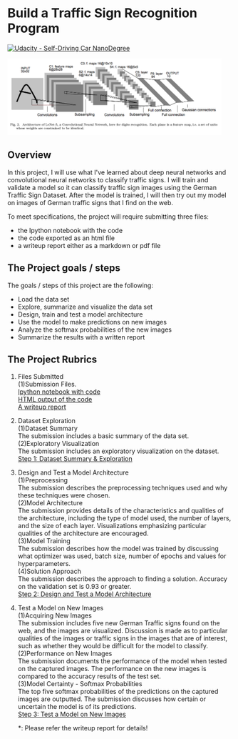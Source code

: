 # **Build a Traffic Sign Recognition Program** 
[![Udacity - Self-Driving Car NanoDegree](https://s3.amazonaws.com/udacity-sdc/github/shield-carnd.svg)](http://www.udacity.com/drive)

<img src="LeNet.png" width="480" alt="Combined Image" />

Overview
---

In this project, I will use what I've learned about deep neural networks and convolutional neural networks to classify traffic signs. I will train and validate a model so it can classify traffic sign images using the German Traffic Sign Dataset. After the model is trained, I will then try out my model on images of German traffic signs that I find on the web.

To meet specifications, the project will require submitting three files:

- the Ipython notebook with the code  
- the code exported as an html file  
- a writeup report either as a markdown or pdf file  


The Project goals / steps
---
The goals / steps of this project are the following:
- Load the data set
- Explore, summarize and visualize the data set
- Design, train and test a model architecture
- Use the model to make predictions on new images
- Analyze the softmax probabilities of the new images
- Summarize the results with a written report


The Project Rubrics
---

1. Files Submitted  
(1)Submission Files.  
 [Ipython notebook with code](https://github.com/kkumazaki/Self-Drivig-Car_Project3_Traffic-Sign-Classifier-Project/blob/master/Traffic_Sign_Classifier.ipynb)  
 [HTML output of the code](https://github.com/kkumazaki/Self-Drivig-Car_Project3_Traffic-Sign-Classifier-Project/blob/master/Traffic_Sign_Classifier.html)  
 [A writeup report](https://github.com/kkumazaki/Self-Drivig-Car_Project3_Traffic-Sign-Classifier-Project/blob/master/Writeup_of_Lesson14.pdf)
 
2. Dataset Exploration  
(1)Dataset Summary  
The submission includes a basic summary of the data set.  
(2)Exploratory Visualization  
The submission includes an exploratory visualization on the dataset.   
 [Step 1: Dataset Summary & Exploration](https://github.com/kkumazaki/Self-Drivig-Car_Project3_Traffic-Sign-Classifier-Project/blob/master/Writeup_of_Lesson14.pdf) 

3. Design and Test a Model Architecture   
(1)Preprocessing    
The submission describes the preprocessing techniques used and why these techniques were chosen.  
(2)Model Architecture     
The submission provides details of the characteristics and qualities of the architecture, including the type of model used, the number of layers, and the size of each layer. Visualizations emphasizing particular qualities of the architecture are encouraged.  
(3)Model Training      
The submission describes how the model was trained by discussing what optimizer was used, batch size, number of epochs and values for hyperparameters.    
(4)Solution Approach    
The submission describes the approach to finding a solution. Accuracy on the validation set is 0.93 or greater.  
 [Step 2: Design and Test a Model Architecture](https://github.com/kkumazaki/Self-Drivig-Car_Project3_Traffic-Sign-Classifier-Project/blob/master/Writeup_of_Lesson14.pdf) 

4. Test a Model on New Images  
(1)Acquiring New Images  
The submission includes five new German Traffic signs found on the web, and the images are visualized. Discussion is made as to particular qualities of the images or traffic signs in the images that are of interest, such as whether they would be difficult for the model to classify.      
(2)Performance on New Images  
The submission documents the performance of the model when tested on the captured images. The performance on the new images is compared to the accuracy results of the test set.    
 (3)Model Certainty - Softmax Probabilities  
The top five softmax probabilities of the predictions on the captured images are outputted. The submission discusses how certain or uncertain the model is of its predictions.  
 [Step 3: Test a Model on New Images](https://github.com/kkumazaki/Self-Drivig-Car_Project3_Traffic-Sign-Classifier-Project/blob/master/Writeup_of_Lesson14.pdf) 
  
   *: Please refer the writeup report for details!



